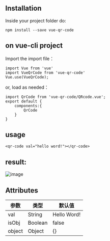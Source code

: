 Installation
---
Inside your project folder do:

    npm install --save vue-qr-code


on vue-cli project
---
Import the import file：

    import Vue from 'vue'
    import VueQrCode from 'vue-qr-code'
    Vue.use(VueQrCode);

or, load as needed：

    import QrCode from 'vue-qr-code/QRcode.vue';
    export default {
        components:{
            QrCode
        }
    }

usage
---
    <qr-code val="hello word!"></qr-code>
    
    
result:
---
![image](https://gitee.com/jaibin/image/raw/master/qrcode.png)

Attributes
---
参数 | 类型 | 默认值
---|---|---
val | String | Hello Word!
isObj | Boolean | false
object | Object | {}
